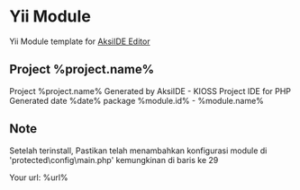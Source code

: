 

Yii Module
==========

Yii Module template for [AksiIDE Editor](http://aksiide.com "AksiIDE Editor")

Project %project.name%
-------------
Project %project.name%
Generated by AksiIDE - KIOSS Project IDE for PHP
Generated date %date%
package  %module.id% - %module.name%


Note
----
Setelah terinstall, 
Pastikan telah menambahkan konfigurasi module di 'protected\config\main.php'
kemungkinan di baris ke 29

Your url: %url%
